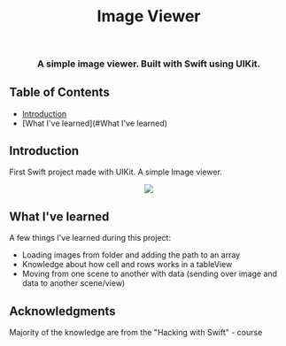 <h1 align="center"> Image Viewer </h1> <br>

<h3 align="center">
  A simple image viewer. Built with Swift using UIKit.
</3>


<!-- START doctoc generated TOC please keep comment here to allow auto update -->
<!-- DON'T EDIT THIS SECTION, INSTEAD RE-RUN doctoc TO UPDATE -->
## Table of Contents

- [Introduction](#introduction)
- [What I've learned](#What I've learned)

<!-- END doctoc generated TOC please keep comment here to allow auto update -->

## Introduction

First Swift project made with UIKit. A simple Image viewer. 


<p align="center">
  <img src = "https://i.imgur.com/R3FIBj4.png">
</p>

## What I've learned

A few things I've learned during this project:

* Loading images from folder and adding the path to an array
* Knowledge about how cell and rows works in a tableView
* Moving from one scene to another with data (sending over image and data to another scene/view)


## Acknowledgments

Majority of the knowledge are from the "Hacking with Swift" - course

